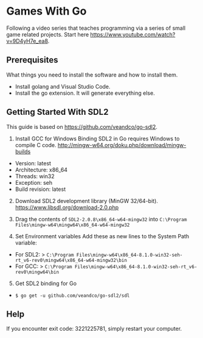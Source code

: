 # Games With Go

Following a video series that teaches programming via a series of small game related projects.
Start here https://www.youtube.com/watch?v=9D4yH7e_ea8.

## Prerequisites

What things you need to install the software and how to install them.

- Install golang and Visual Studio Code.
- Install the go extension. It will generate everything else.

## Getting Started With SDL2

This guide is based on https://github.com/veandco/go-sdl2.

1. Install GCC for Windows
Binding SDL2 in Go requires Windows to compile C code.
http://mingw-w64.org/doku.php/download/mingw-builds

- Version: latest
- Architecture: x86_64
- Threads: win32
- Exception: seh
- Build revision: latest

2. Download SDL2 development library (MinGW 32/64-bit). https://www.libsdl.org/download-2.0.php

3. Drag the contents of `SDL2-2.0.8\x86_64-w64-mingw32` into `C:\Program Files\mingw-w64\mingw64\x86_64-w64-mingw32`

4. Set Environment variables
Add these as new lines to the System Path variable:
- For SDL2: > `C:\Program Files\mingw-w64\x86_64-8.1.0-win32-seh-rt_v6-rev0\mingw64\x86_64-w64-mingw32\bin`
- For GCC: > `C:\Program Files\mingw-w64\x86_64-8.1.0-win32-seh-rt_v6-rev0\mingw64\bin`

5. Get SDL2 binding for Go
- `$ go get -u github.com/veandco/go-sdl2/sdl`

## Help

If you encounter exit code: 3221225781, simply restart your computer.